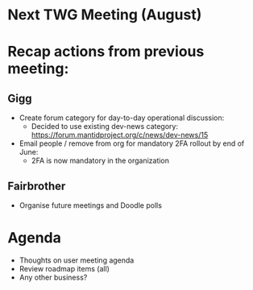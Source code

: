 # Next TWG Meeting (August)

# Recap actions from previous meeting:

## Gigg
- Create forum category for day-to-day operational discussion:
  - Decided to use existing dev-news category: https://forum.mantidproject.org/c/news/dev-news/15
- Email people / remove from org for mandatory 2FA rollout by end of June:
  - 2FA is now mandatory in the organization

## Fairbrother
- Organise future meetings and Doodle polls

# Agenda
- Thoughts on user meeting agenda
- Review roadmap items (all)
- Any other business?

